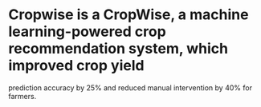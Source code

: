 # Cropwise is a CropWise, a machine learning-powered crop recommendation system, which improved crop yield
prediction accuracy by 25% and reduced manual intervention by 40% for farmers.
